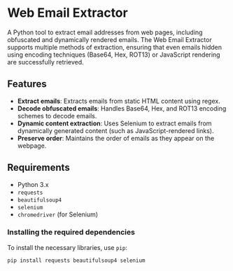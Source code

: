 # Web Email Extractor

A Python tool to extract email addresses from web pages, including obfuscated and dynamically rendered emails. The Web Email Extractor supports multiple methods of extraction, ensuring that even emails hidden using encoding techniques (Base64, Hex, ROT13) or JavaScript rendering are successfully retrieved.

## Features

- **Extract emails**: Extracts emails from static HTML content using regex.
- **Decode obfuscated emails**: Handles Base64, Hex, and ROT13 encoding schemes to decode emails.
- **Dynamic content extraction**: Uses Selenium to extract emails from dynamically generated content (such as JavaScript-rendered links).
- **Preserve order**: Maintains the order of emails as they appear on the webpage.
  
## Requirements

- Python 3.x
- `requests`
- `beautifulsoup4`
- `selenium`
- `chromedriver` (for Selenium)
  
### Installing the required dependencies

To install the necessary libraries, use `pip`:

```bash
pip install requests beautifulsoup4 selenium
